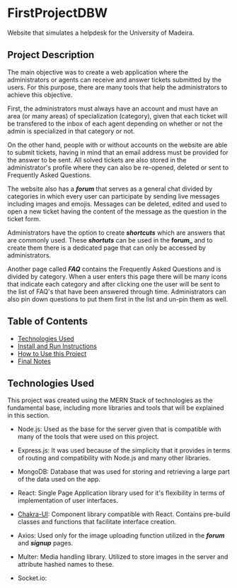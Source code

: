 # FirstProjectDBW

Website that simulates a helpdesk for the University of Madeira.

## Project Description

The main objective was to create a web application where the administrators or agents can receive and answer tickets submitted by the users. For this purpose, there are many tools that help the administrators to achieve this objective.

First, the administrators must always have an account and must have an area (or many areas) of specialization (category), given that each ticket will be transfered to the inbox of each agent depending on whether or not the admin is specialized in that category or not.

On the other hand, people with or without accounts on the website are able to submit tickets, having in mind that an email address must be provided for the answer to be sent. All solved tickets are also stored in the administrator's profile where they can also be re-opened, deleted or sent to Frequently Asked Questions.

The website also has a **_forum_** that serves as a general chat divided by categories in which every user can participate by sending live messages including images and emojis. Messages can be deleted, edited and used to open a new ticket having the content of the message as the question in the ticket form.

Administrators have the option to create **_shortcuts_** which are answers that are commonly used. These **_shortuts_** can be used in the **forum_** and to create them there is a dedicated page that can only be accessed by administrators.

Another page called **_FAQ_** contains the Frequently Asked Questions and is divided by category. When a user enters this page there will be many icons that indicate each category and after clicking one the user will be sent to the list of FAQ's that have been answered through time. Administrators can also pin down questions to put them first in the list and un-pin them as well.

## Table of Contents
- [Technologies Used](#technologies-used)
- [Install and Run Instructions](#install)
- [How to Use this Project](#use)
- [Final Notes](#final-notes)

## Technologies Used

This project was created using the MERN Stack of technologies as the fundamental base, including more libraries and tools that will be explained in this section.

* Node.js: Used as the base for the server given that is compatible with many of the tools that were used on this project.

* Express.js: It was used because of the simplicity that it provides in terms of routing and compatibility with Node.js and many other libraries.

* MongoDB: Database that was used for storing and retrieving a large part of the data used on the app.

* React: Single Page Application library used for it's flexibility in terms of implementation of user interfaces.

* [Chakra-UI](https://chakra-ui.com/): Component library compatible with React. Contains pre-build classes and functions that facilitate interface creation.

* Axios: Used only for the image uploading function utilized in the **_forum_** and **_signup_** pages.

* Multer: Media handling library. Utilized to store images in the server and attribute hashed names to these.

* Socket.io: 



